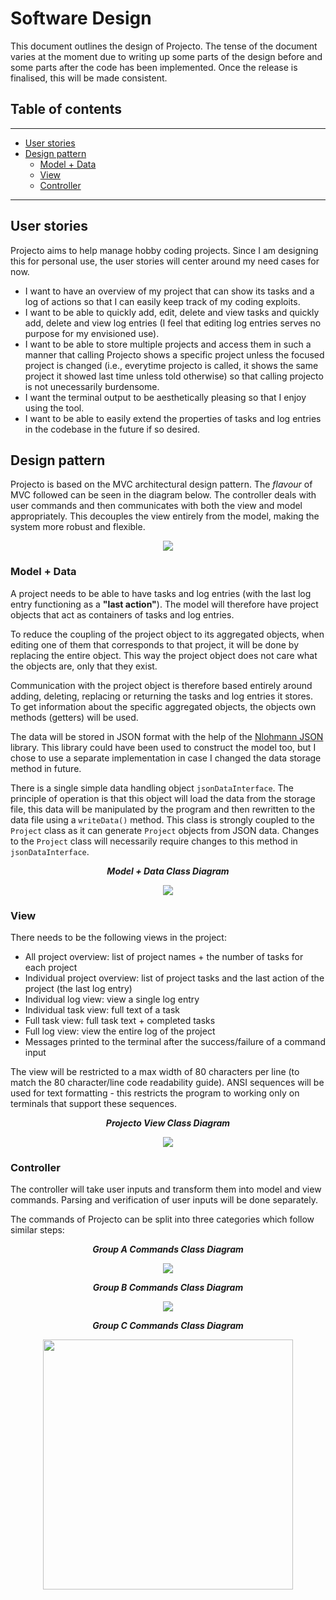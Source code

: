 # Software Design
This document outlines the design of Projecto. The tense of the document varies at the moment due to writing up some parts of the design before and some parts after the code has been implemented. Once the release is finalised, this will be made consistent.

## Table of contents
---
- [User stories](#user-stories)
- [Design pattern](#design-pattern)
    - [Model + Data](#model-+-data)
    - [View](#view)
    - [Controller](#controller)
---
## User stories
Projecto aims to help manage hobby coding projects. Since I am designing this for personal use, the user stories will center around my need cases for now.

- I want to have an overview of my project that can show its tasks and a log of actions so that I can easily keep track of my coding exploits.
- I want to be able to quickly add, edit, delete and view tasks and quickly add, delete and view log entries (I feel that editing log entries serves no purpose for my envisioned use).
- I want to be able to store multiple projects and access them in such a manner that calling Projecto shows a specific project unless the focused project is changed (i.e., everytime projecto is called, it shows the same project it showed last time unless told otherwise) so that calling projecto is not unecessarily burdensome.
- I want the terminal output to be aesthetically pleasing so that I enjoy using the tool.
- I want to be able to easily extend the properties of tasks and log entries in the codebase in the future if so desired.

## Design pattern
Projecto is based on the MVC architectural design pattern. The *flavour* of MVC followed can be seen in the diagram below. The controller deals with user commands and then communicates with both the view and model appropriately. This decouples the view entirely from the model, making the system more robust and flexible. 


<center>

![](../../assets/MVC%20Diagram.png)

</center>

### Model + Data
A project needs to be able to have tasks and log entries (with the last log entry functioning as a **"last action"**). The model will therefore have project objects that act as containers of tasks and log entries.

To reduce the coupling of the project object to its aggregated objects, when editing one of them that corresponds to that project, it will be done by replacing the entire object. This way the project object does not care what the objects are, only that they exist.

Communication with the project object is therefore based entirely around adding, deleting, replacing or returning the tasks and log entries it stores. To get information about the specific aggregated objects, the objects own methods (getters) will be used.

The data will be stored in JSON format with the help of the [Nlohmann JSON](https://github.com/nlohmann/json) library. This library could have been used to construct the model too, but I chose to use a separate implementation in case I changed the data storage method in future.

There is a single simple data handling object `jsonDataInterface`. The principle of operation is that this object will load the data from the storage file, this data will be manipulated by the program and then rewritten to the data file using a `writeData()` method. This class is strongly coupled to the `Project` class as it can generate `Project` objects from JSON data. Changes to the `Project` class will necessarily require changes to this method in `jsonDataInterface`.

<center>

***Model + Data Class Diagram***

![](../../assets/projectoModelClassDiagram.png)

</center>

### View
There needs to be the following views in the project:

- All project overview: list of project names + the number of tasks for each project
- Individual project overview: list of project tasks and the last action of the project (the last log entry)
- Individual log view: view a single log entry
- Individual task view: full text of a task
- Full task view: full task text + completed tasks
- Full log view: view the entire log of the project
- Messages printed to the terminal after the success/failure of a command input

The view will be restricted to a max width of 80 characters per line (to match the 80 character/line code readability guide). ANSI sequences will be used for text formatting - this restricts the program to working only on terminals that support these sequences.

<center>

***Projecto View Class Diagram***

![](../../assets/projectoViewClassDiagram.png)

</center>

### Controller
The controller will take user inputs and transform them into model and view commands. Parsing and verification of user inputs will be done separately.

The commands of Projecto can be split into three categories which follow similar steps:

<center>

***Group A Commands Class Diagram***

![](../../assets/projectoCmdAClassDiagram.png)

***Group B Commands Class Diagram***

![](../../assets/projectoCmdBClassDiagram.png)

***Group C Commands Class Diagram***

<img src="../../assets/projectoCmdCClassDiagram.png" height=400>

</center>

